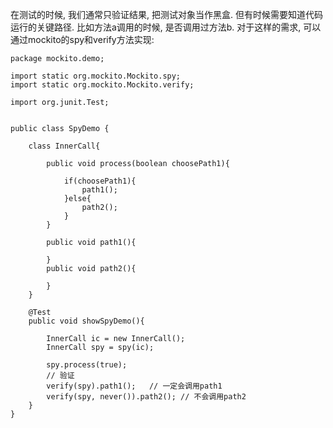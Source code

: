 在测试的时候, 我们通常只验证结果, 把测试对象当作黑盒. 但有时候需要知道代码运行的关键路径. 比如方法a调用的时候, 是否调用过方法b.
对于这样的需求, 可以通过mockito的spy和verify方法实现:
```
package mockito.demo;

import static org.mockito.Mockito.spy;
import static org.mockito.Mockito.verify;

import org.junit.Test;


public class SpyDemo {

	class InnerCall{
		
		public void process(boolean choosePath1){
			
			if(choosePath1){
				path1();
			}else{
				path2();
			}
		}
		
		public void path1(){
			
		}
		public void path2(){
			
		}
	}
	
	@Test
	public void showSpyDemo(){
		    
		InnerCall ic = new InnerCall();
		InnerCall spy = spy(ic);
		  
	    spy.process(true);
	    // 验证
	    verify(spy).path1();   // 一定会调用path1
	    verify(spy, never()).path2(); // 不会调用path2
	}
}
```

